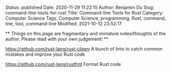 Status: published
Date: 2020-11-29 11:22:15
Author: Benjamin Du
Slug: command-line-tools-for-rust
Title: Command-line Tools for Rust
Category: Computer Science
Tags: Computer Science, programming, Rust, command, line, tool, command-line
Modified: 2021-10-12 23:52:17

**
Things on this page are fragmentary and immature notes/thoughts of the author.
Please read with your own judgement!
**

https://github.com/rust-lang/rust-clippy
A bunch of lints to catch common mistakes and improve your Rust code


https://github.com/rust-lang/rustfmt
Format Rust code

